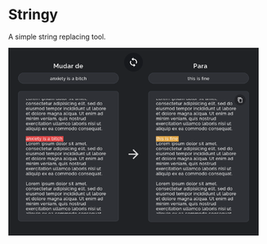# Stringy

A simple string replacing tool.

![](https://github.com/Dssdiego/stringy/blob/master/design/main_screen.png)
